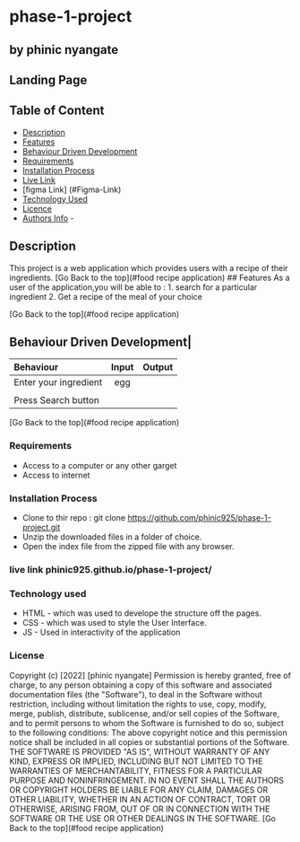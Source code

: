 # phase-1-project

## by phinic nyangate

## Landing Page




## Table of Content

- [Description](#description)
- [Features](#features)
- [Behaviour Driven Development](#Behaviour-Driven-Development)
- [Requirements](#requirements)
- [Installation Process](#installation-Process)
- [Live Link](#Live-Link)
- [figma Link] (#Figma-Link)
- [Technology  Used](#technology-Used)
- [Licence](#licence)
- [Authors Info](#Authors-Info) -

## Description

  <p>This project is a web application which provides users with a recipe of their ingredients.
[Go Back to the top](#food recipe application)
## Features
As a user of the application,you will be able to :
1. search for a particular ingredient
 2. Get a recipe of the meal of your choice 
  
[Go Back to the top](#food recipe application)

## Behaviour Driven Development|

| Behaviour                       |          Input           | Output |
| :------------------------------ | :----------------------: | -----: |
| Enter your ingredient           |          egg         |        |
|         |        |
| Press Search button                   |                          |        |
[Go Back to the top](#food recipe application)

### Requirements

- Access to  a computer or any other garget
- Access to internet

### Installation Process

- Clone to thir repo : git clone <https://github.com/phinic925/phase-1-project.git>
- Unzip the downloaded files in a folder of choice.
- Open the index file from the zipped file with any browser.

### live link phinic925.github.io/phase-1-project/
### Technology used

- HTML - which was used to develope the structure off the pages.
- CSS - which was used to style the User Interface.
- JS - Used in interactivity of the application

### License

 Copyright (c) [2022] [phinic nyangate]
Permission is hereby granted, free of charge, to any person obtaining a copy
of this software and associated documentation files (the "Software"), to deal
in the Software without restriction, including without limitation the rights
to use, copy, modify, merge, publish, distribute, sublicense, and/or sell
copies of the Software, and to permit persons to whom the Software is
furnished to do so, subject to the following conditions:
The above copyright notice and this permission notice shall be included in all
copies or substantial portions of the Software.
THE SOFTWARE IS PROVIDED "AS IS", WITHOUT WARRANTY OF ANY KIND, EXPRESS OR
IMPLIED, INCLUDING BUT NOT LIMITED TO THE WARRANTIES OF MERCHANTABILITY,
FITNESS FOR A PARTICULAR PURPOSE AND NONINFRINGEMENT. IN NO EVENT SHALL THE
AUTHORS OR COPYRIGHT HOLDERS BE LIABLE FOR ANY CLAIM, DAMAGES OR OTHER
LIABILITY, WHETHER IN AN ACTION OF CONTRACT, TORT OR OTHERWISE, ARISING FROM,
OUT OF OR IN CONNECTION WITH THE SOFTWARE OR THE USE OR OTHER DEALINGS IN THE
SOFTWARE.
[Go Back to the top](#food recipe application)

